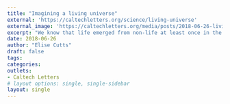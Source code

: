 ```yaml
---
title: "Imagining a living universe"
external: 'https://caltechletters.org/science/living-universe'
external_image: 'https://caltechletters.org/media/posts/2018-06-26-living-universe/cover.jpg'
excerpt: "We know that life emerged from non-life at least once in the history of our planet, but it happened so long ago that piecing together an evidence-driven story for exactly how it happened is difficult."
date: 2018-06-26
author: "Elise Cutts"
draft: false
tags:
categories:
outlets:
- Caltech Letters
# layout options: single, single-sidebar
layout: single
---
```


